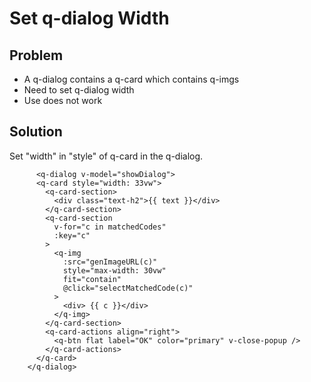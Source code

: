 # Set q-dialog Width

## Problem
* A q-dialog contains a q-card which contains q-imgs
* Need to set q-dialog width
* Use <q-dialog style="width=XXvw"> does not work

## Solution
Set "width" in "style" of q-card in the q-dialog.

```vue
      <q-dialog v-model="showDialog">
      <q-card style="width: 33vw">
        <q-card-section>
          <div class="text-h2">{{ text }}</div>
        </q-card-section>
        <q-card-section
          v-for="c in matchedCodes"
          :key="c"
        >
          <q-img
            :src="genImageURL(c)"
            style="max-width: 30vw"
            fit="contain"
            @click="selectMatchedCode(c)"
          >
            <div> {{ c }}</div>
          </q-img>
        </q-card-section>
        <q-card-actions align="right">
          <q-btn flat label="OK" color="primary" v-close-popup />
        </q-card-actions>
      </q-card>
    </q-dialog>
```
